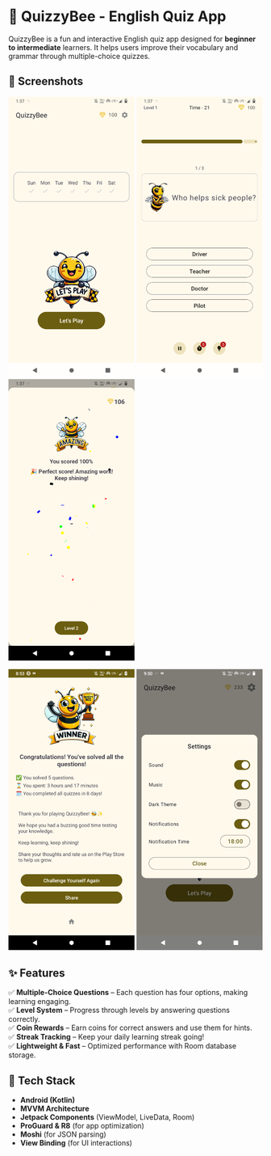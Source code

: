 # 🐝 QuizzyBee - English Quiz App

QuizzyBee is a fun and interactive English quiz app designed for **beginner to intermediate** learners. It helps users improve their vocabulary and grammar through multiple-choice quizzes.

## 📸 Screenshots
<img src="screenshots/home_light.png" width="250"> <img src="screenshots/quiz_screen.png" width="250"> <img src="screenshots/level_complete.png" width="250">

<img src="screenshots/game_complete.png" width="250"> <img src="screenshots/settings_screen.png" width="250">


## ✨ Features

✅ **Multiple-Choice Questions** – Each question has four options, making learning engaging.  
✅ **Level System** – Progress through levels by answering questions correctly.  
✅ **Coin Rewards** – Earn coins for correct answers and use them for hints.  
✅ **Streak Tracking** – Keep your daily learning streak going!   
✅ **Lightweight & Fast** – Optimized performance with Room database storage.  

## 📱 Tech Stack

- **Android (Kotlin)**
- **MVVM Architecture**
- **Jetpack Components** (ViewModel, LiveData, Room)
- **ProGuard & R8** (for app optimization)
- **Moshi** (for JSON parsing)
- **View Binding** (for UI interactions)
